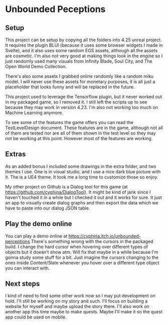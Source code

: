 # Unbounded Peceptions

## Setup

This project can be setup by copying all the folders into 4.25 unreal project. It requires the plugin BLUI (because it uses some browser widgets I made in Svelte), and it also uses some random EGS assets, although all the assets are cosmetic. I'm also not very good at making things look in the engine so I just randomly used many visuals from Infinity Blade, Soul City, and The Open World Demo Collection.

There's also some assets I grabbed online randomly like a random miku model. I will never use these assets for monetary purposes, it is all just a placeholder that looks funny and will be replaced in the future.

This project used to leverage the Tensorflow plugin, but it never worked out in my packaged game, so I removed it. I still left the scripts up to see because they may work in version 4.23. I'm also not working too much on Machine Learning anymore.

To see some of the features the game offers you can read the TestLevelDesign document. These features are in the game, although not all of them are tested nor are all of them shown in the test level so they may not be working at this point. However most of the features are working.

## Extras

As an added bonus I included some drawings in the extra folder, and two themes I use. One is in visual studio, and I use a nice dark blue picture with it. The is a UE4 theme. It took me a long time
to customize those so enjoy.

My other project on Github is a Dialog tool for this game (at https://github.com/cyphina/DialogTool). It might be kind of jank since I haven't touched it in a while but I checked it out and it works for sure. It just an app to visually create dialog graphs and then export the data which we have to paste into our dialog JSON table.

## Play the demo online

You can play a demo online at https://cyphina.itch.io/unbounded-perceptions
There's something wrong with the cursors in the packaged build. I change the hard cursor when hovering over different types of objects but it doesn't show atm. Will fix that maybe in a while because I'm
gonna study some stuff for a bit. Just imagine the cursors changing to the ones inside Content/Slate whenever you hover over a different type object you can interact with.

## Next steps

I kind of need to find some other work now so I may put development on hold. I'll still be working on my story and such. I'll focus on building a website for myself and maybe upload the story there. I'll also work on another app this time maybe to make quests. Maybe I'll make it so the quest app could be used on mobile.